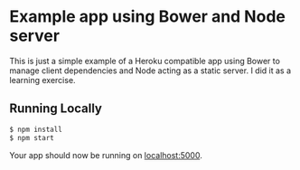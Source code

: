 # Example app using Bower and Node server

This is just a simple example of a Heroku compatible app using Bower to manage client dependencies and Node acting as a static server. I did it as a learning exercise.

## Running Locally

```sh
$ npm install
$ npm start
```

Your app should now be running on [localhost:5000](http://localhost:5000/).

